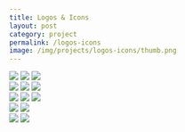 ```yaml
---
title: Logos & Icons
layout: post
category: project
permalink: /logos-icons
image: /img/projects/logos-icons/thumb.png
---
```


<div class='row7'>
	<img src='/img/projects/logos-icons/spacedog.png' class='col4' />
	<img src='/img/projects/logos-icons/camp-imgur-b.png' class='col4' />
	<img src='/img/projects/logos-icons/vgnism-a.png' class='col4' />
</div>

<div class='row7'>
	<img src='/img/projects/logos-icons/ska-revival.png' class='col4' />
	<img src='/img/projects/logos-icons/p4p.png' class='col4' />
	<img src='/img/projects/logos-icons/heart-ladder.png' class='col4' />
</div>

<div class='row7'>
	<img src='/img/projects/logos-icons/camp-imgur-a.png' class='col4' />
	<img src='/img/projects/logos-icons/soon-enough.png' class='col4' />
	<img src='/img/projects/logos-icons/rocket-logo.png' class='col4' />
</div>

<div class='row7'>
	<img src='/img/projects/logos-icons/partners-patch.png' class='col4' />
	<img src='/img/projects/logos-icons/vgnism-b.png' class='col4' />
</div>

<div class='row7'>
	<img src='/img/projects/logos-icons/osm-vote.png' class='col4' />
	<img src='/img/projects/logos-icons/empty-stretch.png' class='col4' />
</div>
